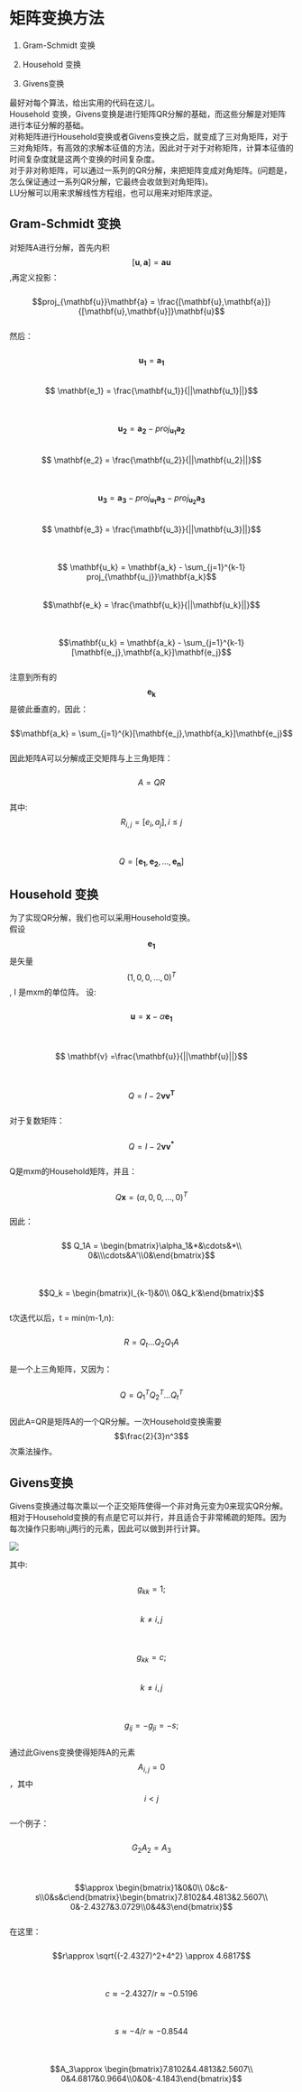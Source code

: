 # 矩阵变换方法

1. Gram-Schmidt 变换

2. Household 变换

3. Givens变换


最好对每个算法，给出实用的代码在这儿。  
Household 变换，Givens变换是进行矩阵QR分解的基础，而这些分解是对矩阵进行本征分解的基础。  
对称矩阵进行Household变换或者Givens变换之后，就变成了三对角矩阵，对于三对角矩阵，有高效的求解本征值的方法，因此对于对于对称矩阵，计算本征值的时间复杂度就是这两个变换的时间复杂度。  
对于非对称矩阵，可以通过一系列的QR分解，来把矩阵变成对角矩阵。\(问题是，怎么保证通过一系列QR分解，它最终会收敛到对角矩阵\)。  
LU分解可以用来求解线性方程组，也可以用来对矩阵求逆。

## Gram-Schmidt 变换

对矩阵A进行分解，首先内积$$[\mathbf{u},\mathbf{a}] = \mathbf{a}\mathbf{u}$$,再定义投影：  
&emsp;&emsp;$$proj_{\mathbf{u}}\mathbf{a} = \frac{[\mathbf{u},\mathbf{a}]}{[\mathbf{u},\mathbf{u}]}\mathbf{u}$$  
然后：  
&emsp;&emsp;$$ \mathbf{u_1} = \mathbf{a_1}$$&emsp;&emsp;$$ \mathbf{e_1} = \frac{\mathbf{u_1}}{||\mathbf{u_1}||}$$  
&emsp;&emsp;$$ \mathbf{u_2} = \mathbf{a_2} - proj_{\mathbf{u_1}}\mathbf{a_2}$$&emsp;&emsp;$$ \mathbf{e_2} = \frac{\mathbf{u_2}}{||\mathbf{u_2}||}$$  
&emsp;&emsp;$$\mathbf{u_3} = \mathbf{a_3} - proj_{\mathbf{u_1}}\mathbf{a_3}-proj_{\mathbf{u_2}}\mathbf{a_3}$$&emsp;&emsp;$$ \mathbf{e_3} = \frac{\mathbf{u_3}}{||\mathbf{u_3}||}$$  
&emsp;&emsp;$$ \mathbf{u_k} = \mathbf{a_k} - \sum_{j=1}^{k-1} proj_{\mathbf{u_j}}\mathbf{a_k}$$&emsp;&emsp;$$\mathbf{e_k} = \frac{\mathbf{u_k}}{||\mathbf{u_k}||}$$  
&emsp;&emsp;$$\mathbf{u_k} = \mathbf{a_k} - \sum_{j=1}^{k-1}[\mathbf{e_j},\mathbf{a_k}]\mathbf{e_j}$$  
注意到所有的$$\mathbf{e_k}$$是彼此垂直的，因此：  
&emsp;&emsp;$$\mathbf{a_k} = \sum_{j=1}^{k}[\mathbf{e_j},\mathbf{a_k}]\mathbf{e_j}$$  
因此矩阵A可以分解成正交矩阵与上三角矩阵：  
&emsp;&emsp;$$ A =QR$$  
其中:  $$R_{i,j} = [e_i,a_j], i\le j$$  
&emsp;&emsp;$$ Q = [\mathbf{e_1},\mathbf{e_2},...,\mathbf{e_n}]$$

## Household 变换

为了实现QR分解，我们也可以采用Household变换。  
假设$$\mathbf{e_1}$$是矢量$$(1,0,0,...,0)^T$$, I 是mxm的单位阵。 设:  
&emsp;&emsp;$$ \mathbf{u} = \mathbf{x} - \alpha \mathbf{e_1}$$  
&emsp;&emsp;$$ \mathbf{v} =\frac{\mathbf{u}}{||\mathbf{u}||}$$  
&emsp;&emsp;$$ Q = I - 2\mathbf{vv^T} $$  
对于复数矩阵：  
&emsp;&emsp;$$Q = I - 2\mathbf{vv^*} $$  
Q是mxm的Household矩阵，并且：  
&emsp;&emsp;$$Q\mathbf{x} = (\alpha,0,0,...,0)^T $$  
因此：  
&emsp;&emsp;$$ Q_1A = \begin{bmatrix}\alpha_1&*&\cdots&*\\ 0&\\\cdots&A'\\0&\end{bmatrix}$$  
&emsp;&emsp;$$Q_k = \begin{bmatrix}I_{k-1}&0\\ 0&Q_k'&\end{bmatrix}$$  
t次迭代以后，t = min\(m-1,n\):  
&emsp;&emsp;$$R = Q_t...Q_2Q_1A$$  
是一个上三角矩阵，又因为：  
&emsp;&emsp;$$Q = Q_1^TQ_2^T...Q_t^T$$  
因此A=QR是矩阵A的一个QR分解。一次Household变换需要$$\frac{2}{3}n^3$$次乘法操作。

## Givens变换

Givens变换通过每次乘以一个正交矩阵使得一个非对角元变为0来现实QR分解。相对于Household变换的有点是它可以并行，并且适合于非常稀疏的矩阵。因为每次操作只影响i,j两行的元素，因此可以做到并行计算。  

![](/assets/Givens_sin.png)  

其中:  
&emsp;&emsp;$$ g_{kk} = 1; $$&emsp;&emsp;$$k \ne i,j$$  
&emsp;&emsp;$$ g_{kk} = c; $$&emsp;&emsp; $$k \ne i,j$$  
&emsp;&emsp;$$g_{ij} = -g_{ji} = -s;$$  
通过此Givens变换使得矩阵A的元素$$A_{i,j} = 0$$，其中$$i < j$$  
一个例子：  
&emsp;&emsp;$$G_2A_2 = A_3$$   
&emsp;&emsp;&emsp;&emsp;&emsp;$$\approx \begin{bmatrix}1&0&0\\ 0&c&-s\\0&s&c\end{bmatrix}\begin{bmatrix}7.8102&4.4813&2.5607\\ 0&-2.4327&3.0729\\0&4&3\end{bmatrix}$$    
在这里：    
&emsp;&emsp;$$r\approx \sqrt{(-2.4327)^2+4^2} \approx 4.6817$$  
&emsp;&emsp;$$c\approx -2.4327/r \approx -0.5196$$  
&emsp;&emsp;$$s\approx -4/r \approx -0.8544$$    
&emsp;&emsp;$$A_3\approx \begin{bmatrix}7.8102&4.4813&2.5607\\ 0&4.6817&0.9664\\0&0&-4.1843\end{bmatrix}$$ 

